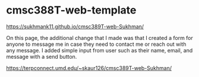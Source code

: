 # cmsc388T-web-template


https://sukhmank11.github.io/cmsc389T-web-Sukhman/

On this page, the additional change that I made was that I created a form for anyone to message me in case they need to contact me or reach out with any message. I added simple input from user such as their name, email, and message with a send button.


https://terpconnect.umd.edu/~skaur126/cmsc389T-web-Sukhman/

